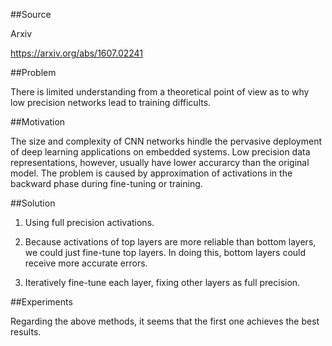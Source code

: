 ##Source

Arxiv

https://arxiv.org/abs/1607.02241

##Problem

There is limited understanding from a theoretical point of view as to why low precision networks lead to training difficults.

##Motivation

The size and complexity of CNN networks hindle the pervasive deployment of deep learning applications on embedded systems. Low precision data representations, however, usually have lower accurarcy than the original model. The problem is caused by approximation of activations in the backward phase during fine-tuning or training.

##Solution

1. Using full precision activations.

2. Because activations of top layers are more reliable than bottom layers, we could just fine-tune top layers. In doing this, bottom layers could receive more accurate errors.

3. Iteratively fine-tune each layer, fixing other layers as full precision.

##Experiments

Regarding the above methods, it seems that the first one achieves the best results.

